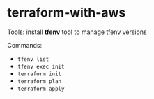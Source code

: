 # terraform-with-aws

Tools:
install **tfenv** tool to manage tfenv versions

Commands:
- ```tfenv list```
- ```tfenv exec init```
- ```terraform init```
- ```terraform plan```
- ```terraform apply```
